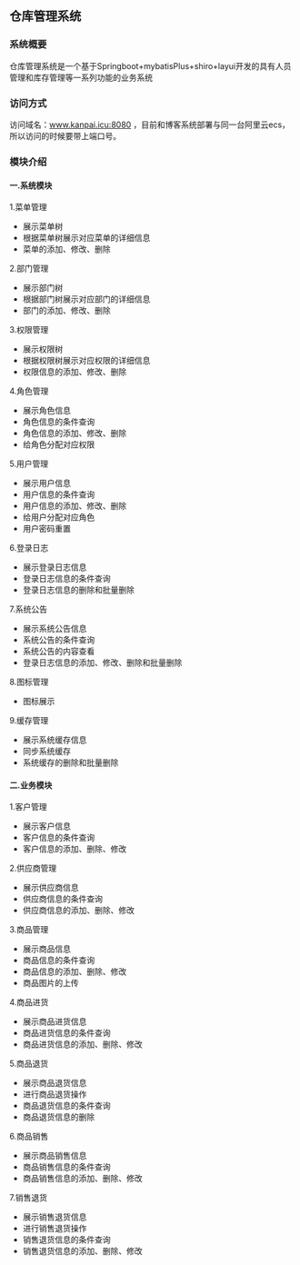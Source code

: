 
## 仓库管理系统

### 系统概要

仓库管理系统是一个基于Springboot+mybatisPlus+shiro+layui开发的具有人员管理和库存管理等一系列功能的业务系统

### 访问方式
访问域名：www.kanpai.icu:8080 ，目前和博客系统部署与同一台阿里云ecs，所以访问的时候要带上端口号。

### 模块介绍

#### 一.系统模块

1.菜单管理

- 展示菜单树
- 根据菜单树展示对应菜单的详细信息
- 菜单的添加、修改、删除

2.部门管理

- 展示部门树
- 根据部门树展示对应部门的详细信息
- 部门的添加、修改、删除

3.权限管理

- 展示权限树
- 根据权限树展示对应权限的详细信息
- 权限信息的添加、修改、删除

4.角色管理

- 展示角色信息
- 角色信息的条件查询
- 角色信息的添加、修改、删除
- 给角色分配对应权限

5.用户管理

- 展示用户信息
- 用户信息的条件查询
- 用户信息的添加、修改、删除
- 给用户分配对应角色
- 用户密码重置

6.登录日志

- 展示登录日志信息
- 登录日志信息的条件查询
- 登录日志信息的删除和批量删除

7.系统公告

- 展示系统公告信息
- 系统公告的条件查询
- 系统公告的内容查看
- 登录日志信息的添加、修改、删除和批量删除

8.图标管理

- 图标展示

9.缓存管理

- 展示系统缓存信息
- 同步系统缓存
- 系统缓存的删除和批量删除

#### 二.业务模块

1.客户管理

- 展示客户信息
- 客户信息的条件查询
- 客户信息的添加、删除、修改

2.供应商管理

- 展示供应商信息
- 供应商信息的条件查询
- 供应商信息的添加、删除、修改

3.商品管理

- 展示商品信息
- 商品信息的条件查询
- 商品信息的添加、删除、修改
- 商品图片的上传

4.商品进货

- 展示商品进货信息
- 商品进货信息的条件查询
- 商品进货信息的添加、删除、修改

5.商品退货

- 展示商品退货信息
- 进行商品退货操作
- 商品退货信息的条件查询
- 商品退货信息的删除

6.商品销售

- 展示商品销售信息
- 商品销售信息的条件查询
- 商品销售信息的添加、删除、修改

7.销售退货

- 展示销售退货信息
- 进行销售退货操作
- 销售退货信息的条件查询
- 销售退货信息的添加、删除、修改




